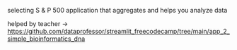 selecting S & P 500 application that aggregates and helps you analyze data 

helped by teacher -> https://github.com/dataprofessor/streamlit_freecodecamp/tree/main/app_2_simple_bioinformatics_dna